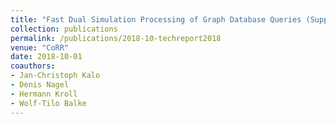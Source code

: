 ```yaml
---
title: "Fast Dual Simulation Processing of Graph Database Queries (Supplement)"
collection: publications
permalink: /publications/2018-10-techreport2018
venue: "CoRR"
date: 2018-10-01
coauthors:
- Jan-Christoph Kalo
- Denis Nagel
- Hermann Kroll
- Wolf-Tilo Balke
---
```

